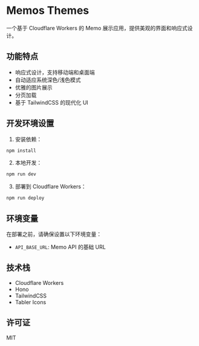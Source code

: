# Memos Themes

一个基于 Cloudflare Workers 的 Memo 展示应用，提供美观的界面和响应式设计。

## 功能特点

- 响应式设计，支持移动端和桌面端
- 自动适应系统深色/浅色模式
- 优雅的图片展示
- 分页加载
- 基于 TailwindCSS 的现代化 UI

## 开发环境设置

1. 安装依赖：

```bash
npm install
```

2. 本地开发：

```bash
npm run dev
```

3. 部署到 Cloudflare Workers：

```bash
npm run deploy
```

## 环境变量

在部署之前，请确保设置以下环境变量：

- `API_BASE_URL`: Memo API 的基础 URL

## 技术栈

- Cloudflare Workers
- Hono
- TailwindCSS
- Tabler Icons

## 许可证

MIT 